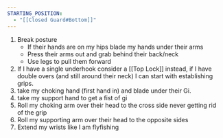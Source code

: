 ```yaml
---
STARTING_POSITION:
  - "[[Closed Guard#Bottom]]"
---
```

1. Break posture 
	- If their hands are on my hips blade my hands under their arms
	- Press their arms out and grab behind their back/neck
	- Use legs to pull them forward
2. If I have a single underhook consider a [[Top Lock]] instead, if I have double overs (and still around their neck) I can start with establishing grips.
3. take my choking hand (first hand in) and blade under their Gi. 
4. take my support hand to get a fist of gi
5. Roll my choking arm over their head to the cross side never getting rid of the grip
6. Roll my supporting arm over their head to the opposite sides
7. Extend my wrists like I am flyfishing